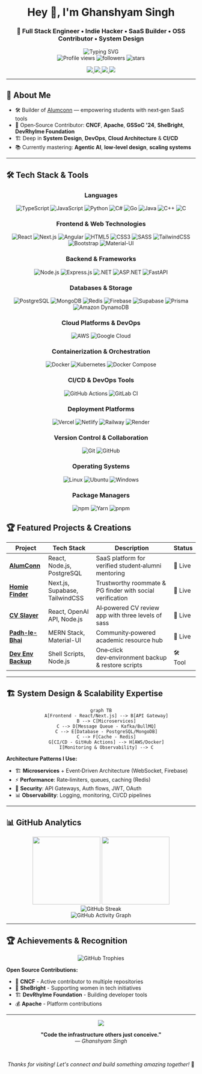 <h1 align="center">Hey 👋, I'm Ghanshyam Singh</h1>
<h3 align="center">🚀 Full Stack Engineer • Indie Hacker • SaaS Builder • OSS Contributor • System Design</h3>

<div align="center">
  <img src="https://readme-typing-svg.demolab.com?font=Fira+Code&pause=1000&center=true&vCenter=true&width=600&lines=Building+SaaS+for+students;Shipping+Rust+and+Solidity;Designing+scalable+infra;Contributing+to+open+source" alt="Typing SVG" />
</div>

<div align="center">
  <img src="https://komarev.com/ghpvc/?username=ghanshyam2005singh&label=Profile%20views&color=0e75b6&style=flat" alt="Profile views" />
  <img src="https://img.shields.io/github/followers/ghanshyam2005singh?label=Followers&style=social" alt="followers" />
  <img src="https://img.shields.io/github/stars/ghanshyam2005singh?label=Total%20Stars&style=social" alt="stars" />
</div>

<p align="center">
  <a href="https://www.linkedin.com/in/ghanshyam-singh-b014232b2/" target="_blank">
    <img src="https://img.shields.io/badge/LinkedIn-Ghanshyam_Singh-blue?style=for-the-badge&logo=linkedin" />
  </a>
  <a href="https://ghanshyamsingh-dev.vercel.app/" target="_blank">
    <img src="https://img.shields.io/badge/Portfolio-ghanshyamsingh--dev-4ade80?style=for-the-badge&logo=vercel&logoColor=white" />
  </a>
  <a href="mailto:ghanshyam2005singh@gmail.com">
    <img src="https://img.shields.io/badge/Email-ghanshyam2005singh@gmail.com-red?style=for-the-badge&logo=gmail" />
  </a>
  <a href="https://buymeacoffee.com/https_ghanshyam" target="_blank">
    <img src="https://img.shields.io/badge/☕️ Buy Me a Coffee-FFDD00?style=for-the-badge&logo=buymeacoffee&logoColor=black" />
  </a>
</p>

---

## 🚀 About Me

- 🛠 Builder of [Alumconn](https://www.alumconn.in) — empowering students with next‑gen SaaS tools  
- 🌟 Open‑Source Contributor: **CNCF**, **Apache**, **GSSoC '24**, **SheBright**, **DevRhylme Foundation** 
- 🏗️ Deep in **System Design**, **DevOps**, **Cloud Architecture** & **CI/CD**  
- 📚 Currently mastering: **Agentic AI**, **low‑level design**, **scaling systems** 

---

## 🛠️ Tech Stack & Tools

<div align="center">

### Languages
![TypeScript](https://img.shields.io/badge/TypeScript-007ACC?style=for-the-badge&logo=typescript&logoColor=white)
![JavaScript](https://img.shields.io/badge/JavaScript-F7DF1E?style=for-the-badge&logo=javascript&logoColor=black)
![Python](https://img.shields.io/badge/Python-3776AB?style=for-the-badge&logo=python&logoColor=white)
![C#](https://img.shields.io/badge/C%23-239120?style=for-the-badge&logo=c-sharp&logoColor=white)
![Go](https://img.shields.io/badge/Go-00ADD8?style=for-the-badge&logo=go&logoColor=white)
![Java](https://img.shields.io/badge/Java-ED8B00?style=for-the-badge&logo=java&logoColor=white)
![C++](https://img.shields.io/badge/C++-00599C?style=for-the-badge&logo=c%2B%2B&logoColor=white)
![C](https://img.shields.io/badge/C-00599C?style=for-the-badge&logo=c&logoColor=white)

### Frontend & Web Technologies
![React](https://img.shields.io/badge/React-20232A?style=for-the-badge&logo=react&logoColor=61DAFB)
![Next.js](https://img.shields.io/badge/Next.js-000000?style=for-the-badge&logo=next.js&logoColor=white)
![Angular](https://img.shields.io/badge/Angular-DD0031?style=for-the-badge&logo=angular&logoColor=white)
![HTML5](https://img.shields.io/badge/HTML5-E34F26?style=for-the-badge&logo=html5&logoColor=white)
![CSS3](https://img.shields.io/badge/CSS3-1572B6?style=for-the-badge&logo=css3&logoColor=white)
![SASS](https://img.shields.io/badge/SASS-hotpink.svg?style=for-the-badge&logo=SASS&logoColor=white)
![TailwindCSS](https://img.shields.io/badge/Tailwind_CSS-38B2AC?style=for-the-badge&logo=tailwind-css&logoColor=white)
![Bootstrap](https://img.shields.io/badge/Bootstrap-563D7C?style=for-the-badge&logo=bootstrap&logoColor=white)
![Material-UI](https://img.shields.io/badge/Material--UI-0081CB?style=for-the-badge&logo=material-ui&logoColor=white)

### Backend & Frameworks
![Node.js](https://img.shields.io/badge/Node.js-43853D?style=for-the-badge&logo=node.js&logoColor=white)
![Express.js](https://img.shields.io/badge/Express.js-404D59?style=for-the-badge)
![.NET](https://img.shields.io/badge/.NET-5C2D91?style=for-the-badge&logo=.net&logoColor=white)
![ASP.NET](https://img.shields.io/badge/ASP.NET-5C2D91?style=for-the-badge&logo=.net&logoColor=white)
![FastAPI](https://img.shields.io/badge/FastAPI-005571?style=for-the-badge&logo=fastapi)

### Databases & Storage
![PostgreSQL](https://img.shields.io/badge/PostgreSQL-316192?style=for-the-badge&logo=postgresql&logoColor=white)
![MongoDB](https://img.shields.io/badge/MongoDB-4EA94B?style=for-the-badge&logo=mongodb&logoColor=white)
![Redis](https://img.shields.io/badge/Redis-DC382D?style=for-the-badge&logo=redis&logoColor=white)
![Firebase](https://img.shields.io/badge/Firebase-039BE5?style=for-the-badge&logo=Firebase&logoColor=white)
![Supabase](https://img.shields.io/badge/Supabase-3ECF8E?style=for-the-badge&logo=supabase&logoColor=white)
![Prisma](https://img.shields.io/badge/Prisma-3982CE?style=for-the-badge&logo=Prisma&logoColor=white)
![Amazon DynamoDB](https://img.shields.io/badge/Amazon%20DynamoDB-4053D6?style=for-the-badge&logo=Amazon%20DynamoDB&logoColor=white)

### Cloud Platforms & DevOps
![AWS](https://img.shields.io/badge/AWS-232F3E?style=for-the-badge&logo=amazon-aws&logoColor=white)
![Google Cloud](https://img.shields.io/badge/GoogleCloud-%234285F4.svg?style=for-the-badge&logo=google-cloud&logoColor=white)

### Containerization & Orchestration
![Docker](https://img.shields.io/badge/Docker-2496ED?style=for-the-badge&logo=docker&logoColor=white)
![Kubernetes](https://img.shields.io/badge/kubernetes-%23326ce5.svg?style=for-the-badge&logo=kubernetes&logoColor=white)
![Docker Compose](https://img.shields.io/badge/docker_compose-2496ED?style=for-the-badge&logo=docker&logoColor=white)

### CI/CD & DevOps Tools
![GitHub Actions](https://img.shields.io/badge/GitHub_Actions-2088FF?style=for-the-badge&logo=github-actions&logoColor=white)
![GitLab CI](https://img.shields.io/badge/GitLabCI-%23181717.svg?style=for-the-badge&logo=gitlab&logoColor=white)

### Deployment Platforms
![Vercel](https://img.shields.io/badge/Vercel-000000?style=for-the-badge&logo=vercel&logoColor=white)
![Netlify](https://img.shields.io/badge/Netlify-00C7B7?style=for-the-badge&logo=netlify&logoColor=white)
![Railway](https://img.shields.io/badge/Railway-131415?style=for-the-badge&logo=railway&logoColor=white)
![Render](https://img.shields.io/badge/Render-%46E3B7.svg?style=for-the-badge&logo=render&logoColor=white)

### Version Control & Collaboration
![Git](https://img.shields.io/badge/Git-F05032?style=for-the-badge&logo=git&logoColor=white)
![GitHub](https://img.shields.io/badge/GitHub-100000?style=for-the-badge&logo=github&logoColor=white)

### Operating Systems
![Linux](https://img.shields.io/badge/Linux-FCC624?style=for-the-badge&logo=linux&logoColor=black)
![Ubuntu](https://img.shields.io/badge/Ubuntu-E95420?style=for-the-badge&logo=ubuntu&logoColor=white)
![Windows](https://img.shields.io/badge/Windows-0078D6?style=for-the-badge&logo=windows&logoColor=white)

### Package Managers
![npm](https://img.shields.io/badge/NPM-%23CB3837.svg?style=for-the-badge&logo=npm&logoColor=white)
![Yarn](https://img.shields.io/badge/yarn-%232C8EBB.svg?style=for-the-badge&logo=yarn&logoColor=white)
![pnpm](https://img.shields.io/badge/pnpm-%234a4a4a.svg?style=for-the-badge&logo=pnpm&logoColor=f69220)

</div>

## 🏆 Featured Projects & Creations

<div align="center">

| Project | Tech Stack | Description | Status |
|---------|------------|-------------|--------|
| **[AlumConn](https://alumconn.in/)** | React, Node.js, PostgreSQL | SaaS platform for verified student‑alumni mentoring | 🚀 Live |
| **[Homie Finder](https://github.com/ghanshyam2005singh/Task-Manager)** | Next.js, Supabase, TailwindCSS | Trustworthy roommate & PG finder with social verification | 🚀 Live |
| **[CV Slayer](https://github.com/ghanshyam2005singh/CV-Slayer)** | React, OpenAI API, Node.js | AI‑powered CV review app with three levels of sass | 🚀 Live |
| **[Padh-le-Bhai](https://padh-le-bhai-one.vercel.app/)** | MERN Stack, Material-UI | Community‑powered academic resource hub | 🚀 Live |
| **[Dev Env Backup](https://github.com/ghanshyam2005singh/script-for-backup-the-data)** | Shell Scripts, Node.js | One‑click dev‑environment backup & restore scripts | 🛠️ Tool |

</div>

---

## 🏗️ System Design & Scalability Expertise

<div align="center">

```mermaid
graph TB
    A[Frontend - React/Next.js] --> B[API Gateway]
    B --> C[Microservices]
    C --> D[Message Queue - Kafka/BullMQ]
    C --> E[Database - PostgreSQL/MongoDB]
    C --> F[Cache - Redis]
    G[CI/CD - GitHub Actions] --> H[AWS/Docker]
    I[Monitoring & Observability] --> C
```

</div>

**Architecture Patterns I Use:**
- 🏗️ **Microservices** + Event‑Driven Architecture (WebSocket, Firebase)   
- ⚡ **Performance**: Rate‑limiters, queues, caching (Redis)  
- 🔐 **Security**: API Gateways, Auth flows, JWT, OAuth  
- 📊 **Observability**: Logging, monitoring, CI/CD pipelines  

---

## 📊 GitHub Analytics

<div align="center">
  <img height="180em" src="https://github-readme-stats.vercel.app/api?username=ghanshyam2005singh&show_icons=true&theme=tokyonight&include_all_commits=true&count_private=true"/>
  <img height="180em" src="https://github-readme-stats.vercel.app/api/top-langs/?username=ghanshyam2005singh&layout=compact&langs_count=8&theme=tokyonight"/>
</div>

<div align="center">
  <img src="https://github-readme-streak-stats.herokuapp.com/?user=ghanshyam2005singh&theme=tokyonight" alt="GitHub Streak" />
</div>

<div align="center">
  <img src="https://github-readme-activity-graph.vercel.app/graph?username=ghanshyam2005singh&theme=tokyo-night&bg_color=1a1b27&color=be90f2&line=638fda&point=35bcbf&area=true&hide_border=true" alt="GitHub Activity Graph" />
</div>

---

## 🏆 Achievements & Recognition

<div align="center">
  <img src="https://github-profile-trophy.vercel.app/?username=ghanshyam2005singh&theme=tokyonight&no-frame=false&no-bg=false&margin-w=4" alt="GitHub Trophies" />
</div>

**Open Source Contributions:**
- 🌟 **CNCF** - Active contributor to multiple repositories
- 💪 **SheBright** - Supporting women in tech initiatives
- 🏗️ **DevRhylme Foundation** - Building developer tools
- 💰 **Apache** - Platform contributions

---


<div align="center">
  <img src="https://capsule-render.vercel.app/api?type=waving&color=gradient&height=100&section=footer" />
</div>

<div align="center">
  
**"Code the infrastructure others just conceive."**  
*— Ghanshyam Singh*

<br/>

*Thanks for visiting! Let's connect and build something amazing together!* 🚀

</div>
